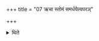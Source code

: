 +++
title = "07 ऋचा स्तोमं समर्धयेत्यपरञ्"

+++

<details><summary>थिते</summary>

ऋचा स्तोमं समर्धयेत्यपरं चतुर्गृहीतं गृहीत्वा देवस्य त्वा सवितुः प्रसव इति चतुर्भिरभ्रिमादत्ते वैणवीं कल्माषीं सुषिरामसुषिरां वोभयतःक्ष्णूमन्यतरतःक्ष्णूं वा प्रादेशमात्रीमरत्निमात्रीं व्यायाममात्रीमपरिमितां वा । खादिरीं पालाशीमौदुम्बरीमर्कमयीं कार्ष्मर्यमयीं वैकङ्कतीं शमीमयीं वा यो वा यज्ञियो वृक्षः फलग्रहिः ७
</details>
